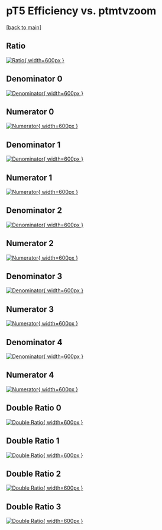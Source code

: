 # pT5 Efficiency vs. ptmtvzoom

[[back to main](./)]



## Ratio

[![Ratio](../mtv/var/pT5_xtr_0_0_eff_ptmtvzoom.png){ width=600px }](../mtv/var/pT5_xtr_0_0_eff_ptmtvzoom.pdf)

## Denominator 0

[![Denominator](../mtv/den/pT5_xtr_0_0_eff_ptmtvzoom_den0.png){ width=600px }](../mtv/den/pT5_xtr_0_0_eff_ptmtvzoom_den0.pdf)

## Numerator 0

[![Numerator](../mtv/num/pT5_xtr_0_0_eff_ptmtvzoom_num0.png){ width=600px }](../mtv/num/pT5_xtr_0_0_eff_ptmtvzoom_num0.pdf)

## Denominator 1

[![Denominator](../mtv/den/pT5_xtr_0_0_eff_ptmtvzoom_den1.png){ width=600px }](../mtv/den/pT5_xtr_0_0_eff_ptmtvzoom_den1.pdf)

## Numerator 1

[![Numerator](../mtv/num/pT5_xtr_0_0_eff_ptmtvzoom_num1.png){ width=600px }](../mtv/num/pT5_xtr_0_0_eff_ptmtvzoom_num1.pdf)

## Denominator 2

[![Denominator](../mtv/den/pT5_xtr_0_0_eff_ptmtvzoom_den2.png){ width=600px }](../mtv/den/pT5_xtr_0_0_eff_ptmtvzoom_den2.pdf)

## Numerator 2

[![Numerator](../mtv/num/pT5_xtr_0_0_eff_ptmtvzoom_num2.png){ width=600px }](../mtv/num/pT5_xtr_0_0_eff_ptmtvzoom_num2.pdf)

## Denominator 3

[![Denominator](../mtv/den/pT5_xtr_0_0_eff_ptmtvzoom_den3.png){ width=600px }](../mtv/den/pT5_xtr_0_0_eff_ptmtvzoom_den3.pdf)

## Numerator 3

[![Numerator](../mtv/num/pT5_xtr_0_0_eff_ptmtvzoom_num3.png){ width=600px }](../mtv/num/pT5_xtr_0_0_eff_ptmtvzoom_num3.pdf)

## Denominator 4

[![Denominator](../mtv/den/pT5_xtr_0_0_eff_ptmtvzoom_den4.png){ width=600px }](../mtv/den/pT5_xtr_0_0_eff_ptmtvzoom_den4.pdf)

## Numerator 4

[![Numerator](../mtv/num/pT5_xtr_0_0_eff_ptmtvzoom_num4.png){ width=600px }](../mtv/num/pT5_xtr_0_0_eff_ptmtvzoom_num4.pdf)

## Double Ratio 0

[![Double Ratio](../mtv/ratio/pT5_xtr_0_0_eff_ptmtvzoom_ratio0.png){ width=600px }](../mtv/ratio/pT5_xtr_0_0_eff_ptmtvzoom_ratio0.pdf)

## Double Ratio 1

[![Double Ratio](../mtv/ratio/pT5_xtr_0_0_eff_ptmtvzoom_ratio1.png){ width=600px }](../mtv/ratio/pT5_xtr_0_0_eff_ptmtvzoom_ratio1.pdf)

## Double Ratio 2

[![Double Ratio](../mtv/ratio/pT5_xtr_0_0_eff_ptmtvzoom_ratio2.png){ width=600px }](../mtv/ratio/pT5_xtr_0_0_eff_ptmtvzoom_ratio2.pdf)

## Double Ratio 3

[![Double Ratio](../mtv/ratio/pT5_xtr_0_0_eff_ptmtvzoom_ratio3.png){ width=600px }](../mtv/ratio/pT5_xtr_0_0_eff_ptmtvzoom_ratio3.pdf)

